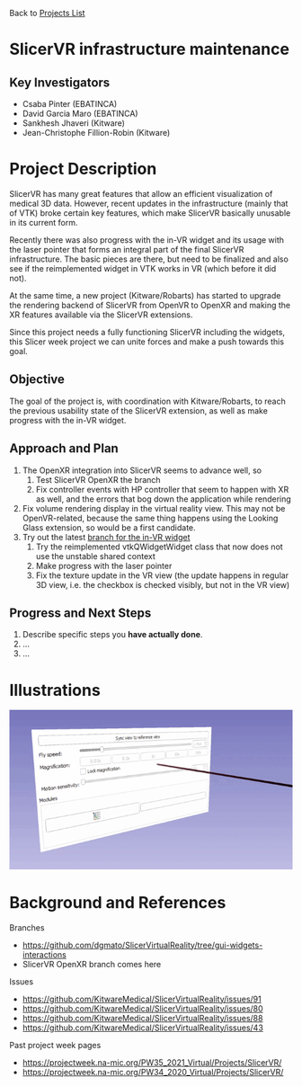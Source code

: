 Back to [Projects List](../../README.md#ProjectsList)

# SlicerVR infrastructure maintenance

## Key Investigators

- Csaba Pinter (EBATINCA)
- David Garcia Maro (EBATINCA)
- Sankhesh Jhaveri (Kitware)
- Jean-Christophe Fillion-Robin (Kitware)

# Project Description

<!-- Add a short paragraph describing the project. -->

SlicerVR has many great features that allow an efficient visualization of medical 3D data. However, recent updates in the infrastructure (mainly that of VTK) broke certain key features, which make SlicerVR basically unusable in its current form.

Recently there was also progress with the in-VR widget and its usage with the laser pointer that forms an integral part of the final SlicerVR infrastructure. The basic pieces are there, but need to be finalized and also see if the reimplemented widget in VTK works in VR (which before it did not).

At the same time, a new project (Kitware/Robarts) has started to upgrade the rendering backend of SlicerVR from OpenVR to OpenXR and making the XR features available via the SlicerVR extensions.

Since this project needs a fully functioning SlicerVR including the widgets, this Slicer week project we can unite forces and make a push towards this goal.


## Objective

<!-- Describe here WHAT you would like to achieve (what you will have as end result). -->

The goal of the project is, with coordination with Kitware/Robarts, to reach the previous usability state of the SlicerVR extension, as well as make progress with the in-VR widget.


## Approach and Plan

<!-- Describe here HOW you would like to achieve the objectives stated above. -->

1. The OpenXR integration into SlicerVR seems to advance well, so
    1. Test SlicerVR OpenXR the branch
    2. Fix controller events with HP controller that seem to happen with XR as well, and the errors that bog down the application while rendering
1. Fix volume rendering display in the virtual reality view. This may not be OpenVR-related, because the same thing happens using the Looking Glass extension, so would be a first candidate.
1. Try out the latest [branch for the in-VR widget]([url](https://github.com/dgmato/SlicerVirtualReality/tree/gui-widgets-interactions))
    1. Try the reimplemented vtkQWidgetWidget class that now does not use the unstable shared context
    2. Make progress with the laser pointer
    3. Fix the texture update in the VR view (the update happens in regular 3D view, i.e. the checkbox is checked visibly, but not in the VR view)

## Progress and Next Steps

<!-- Update this section as you make progress, describing of what you have ACTUALLY DONE. If there are specific steps that you could not complete then you can describe them here, too. -->

1. Describe specific steps you **have actually done**.
1. ...
1. ...

# Illustrations

<!-- Add pictures and links to videos that demonstrate what has been accomplished.
![Description of picture](Example2.jpg)
![Some more images](Example2.jpg)
-->

![In-VR widget example](VRWidget.gif)

# Background and References

<!-- If you developed any software, include link to the source code repository. If possible, also add links to sample data, and to any relevant publications. -->

Branches
* https://github.com/dgmato/SlicerVirtualReality/tree/gui-widgets-interactions
* SlicerVR OpenXR branch comes here

Issues
* https://github.com/KitwareMedical/SlicerVirtualReality/issues/91
* https://github.com/KitwareMedical/SlicerVirtualReality/issues/80
* https://github.com/KitwareMedical/SlicerVirtualReality/issues/88
* https://github.com/KitwareMedical/SlicerVirtualReality/issues/43

Past project week pages
* https://projectweek.na-mic.org/PW35_2021_Virtual/Projects/SlicerVR/
* https://projectweek.na-mic.org/PW34_2020_Virtual/Projects/SlicerVR/
